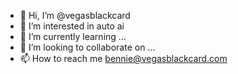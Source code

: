 - 👋 Hi, I’m @vegasblackcard
- 👀 I’m interested in auto ai
- 🌱 I’m currently learning ...
- 💞️ I’m looking to collaborate on ...
- 📫 How to reach me bennie@vegasblackcard.com

<!---
vegasblackcard/vegasblackcard is a ✨ special ✨ repository because its `README.md` (this file) appears on your GitHub profile.
You can click the Preview link to take a look at your changes.
--->
